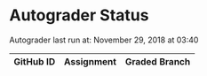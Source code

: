 # Autograder Status
Autograder last run at: November 29, 2018 at 03:40

| GitHub ID | Assignment | Graded Branch |
|-----------|------------|---------------|
